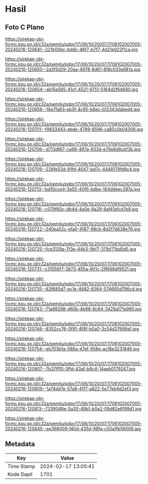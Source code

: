 # Hasil

## Foto C Plano

https://sirekap-obj-formc.kpu.go.id/c32a/pemilu/pdpr/17/06/10/20/07/1706102007005-20240216-120641--221b00bc-bddc-46f7-b7f7-4d21e022f1ca.jpg

https://sirekap-obj-formc.kpu.go.id/c32a/pemilu/pdpr/17/06/10/20/07/1706102007005-20240216-120650--2a3f5d29-20aa-4978-8d61-8f8c033e681a.jpg

https://sirekap-obj-formc.kpu.go.id/c32a/pemilu/pdpr/17/06/10/20/07/1706102007005-20240216-120654--ab15e585-41cf-4521-9751-5164d2f64680.jpg

https://sirekap-obj-formc.kpu.go.id/c32a/pemilu/pdpr/17/06/10/20/07/1706102007005-20240216-120658--19a7fa83-eb3f-4c85-b8ec-b12343dabed4.jpg

https://sirekap-obj-formc.kpu.go.id/c32a/pemilu/pdpr/17/06/10/20/07/1706102007005-20240216-120701--f9833443-ebde-4789-8596-ca85c0b04306.jpg

https://sirekap-obj-formc.kpu.go.id/c32a/pemilu/pdpr/17/06/10/20/07/1706102007005-20240216-120706--d713df67-ca99-497a-933d-e79e8d8cbf3b.jpg

https://sirekap-obj-formc.kpu.go.id/c32a/pemilu/pdpr/17/06/10/20/07/1706102007005-20240216-120709--226fe53d-91fd-4047-bd7c-4448179fd9c4.jpg

https://sirekap-obj-formc.kpu.go.id/c32a/pemilu/pdpr/17/06/10/20/07/1706102007005-20240216-120713--bd10cce4-3e55-40f6-bdbe-164ddeec397a.jpg

https://sirekap-obj-formc.kpu.go.id/c32a/pemilu/pdpr/17/06/10/20/07/1706102007005-20240216-120716--c079f60c-db4d-4a0e-9a29-8af41afcd7e9.jpg

https://sirekap-obj-formc.kpu.go.id/c32a/pemilu/pdpr/17/06/10/20/07/1706102007005-20240216-120722--240ea52c-efa0-4187-98cb-8d2f7d638e76.jpg

https://sirekap-obj-formc.kpu.go.id/c32a/pemilu/pdpr/17/06/10/20/07/1706102007005-20240216-120725--fce3129a-7f3e-44b3-9bf7-311bf71bd5d5.jpg

https://sirekap-obj-formc.kpu.go.id/c32a/pemilu/pdpr/17/06/10/20/07/1706102007005-20240216-120731--c31556f7-3873-455a-901c-2f6f48df9521.jpg

https://sirekap-obj-formc.kpu.go.id/c32a/pemilu/pdpr/17/06/10/20/07/1706102007005-20240216-120735--82f685d7-ec1e-4682-8364-574695d796cd.jpg

https://sirekap-obj-formc.kpu.go.id/c32a/pemilu/pdpr/17/06/10/20/07/1706102007005-20240216-120743--71a98298-d60b-4b68-8c64-3428a171e985.jpg

https://sirekap-obj-formc.kpu.go.id/c32a/pemilu/pdpr/17/06/10/20/07/1706102007005-20240216-120748--8352cc76-0f91-4f8f-b0a0-3c54d37699a1.jpg

https://sirekap-obj-formc.kpu.go.id/c32a/pemilu/pdpr/17/06/10/20/07/1706102007005-20240216-120754--eb703b1a-586a-47ef-958e-acf8e3231846.jpg

https://sirekap-obj-formc.kpu.go.id/c32a/pemilu/pdpr/17/06/10/20/07/1706102007005-20240216-120807--7b37ff10-3ffd-43af-b8c4-14aeb0179247.jpg

https://sirekap-obj-formc.kpu.go.id/c32a/pemilu/pdpr/17/06/10/20/07/1706102007005-20240216-120809--1a74dd7e-57a8-41f7-a822-5e77eb6d2ef3.jpg

https://sirekap-obj-formc.kpu.go.id/c32a/pemilu/pdpr/17/06/10/20/07/1706102007005-20240216-120813--7339048e-5a30-49b1-b0a2-09d82e6f99d1.jpg

https://sirekap-obj-formc.kpu.go.id/c32a/pemilu/pdpr/17/06/10/20/07/1706102007005-20240216-120645--ee366009-f40d-435d-98fa-c00a1fb56006.jpg


## Metadata

| Key        | Value               |
| ---------- | ------------------- |
| Time Stamp | 2024-02-17 13:05:41 |
| Kode Dapil | 1701                |



